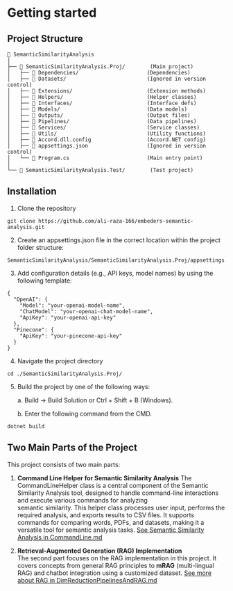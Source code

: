 # Getting started

## Project Structure 
```
📂 SemanticSimilarityAnalysis
│
├── 📂 SemanticSimilarityAnalysis.Proj/        (Main project)
│   ├── 📂 Dependencies/                      (Dependencies)
│   ├── 📂 Datasets/                          (Ignored in version control)
│   ├── 📂 Extensions/                        (Extension methods)
│   ├── 📂 Helpers/                           (Helper classes)
│   ├── 📂 Interfaces/                        (Interface defs)
│   ├── 📂 Models/                            (Data models)
│   ├── 📂 Outputs/                           (Output files)
│   ├── 📂 Pipelines/                         (Data pipelines)
│   ├── 📂 Services/                          (Service classes)
│   ├── 📂 Utils/                             (Utility functions)
│   ├── 📜 Accord.dll.config                  (Accord.NET config)
│   ├── 📜 appsettings.json                   (Ignored in version control)
│   └── 📜 Program.cs                         (Main entry point)
│
└── 📂 SemanticSimilarityAnalysis.Test/        (Test project)
```


## Installation
1. Clone the repository
```
git clone https://github.com/ali-raza-166/embeders-semantic-analysis.git
```
2. Create an appsettings.json file in the correct location within the project folder structure:

```
SemanticSimilarityAnalysis/SemanticSimilarityAnalysis.Proj/appsettings.json
```

3. Add configuration details (e.g., API keys, model names) by using the following template: 
```
{
  "OpenAI": {
    "Model": "your-openai-model-name",
    "ChatModel": "your-openai-chat-model-name",
    "ApiKey": "your-openai-api-key"
  },
  "Pinecone": {
    "ApiKey": "your-pinecone-api-key"
  }
}
```

4. Navigate the project directory
```
cd ./SemanticSimilarityAnalysis.Proj/
```

5. Build the project by one of the following ways:
   
   a. Build -> Build Solution or Ctrl + Shift + B (Windows).

   b. Enter the following command from the CMD.
```
dotnet build
```

## Two Main Parts of the Project

This project consists of two main parts:

1. **Command Line Helper for Semantic Similarity Analysis**
   The CommandLineHelper class is a central component of the Semantic Similarity Analysis tool, designed to handle command-line interactions and execute various commands for analyzing   
   semantic similarity. This helper class processes user input, performs the required analysis, and exports results to CSV files. It supports commands for comparing words, PDFs, and 
   datasets, making it a versatile tool for semantic analysis tasks. [See Semantic Similarity Analysis in CommandLine.md](./CommandLine.md)

3. **Retrieval-Augmented Generation (RAG) Implementation**  
   The second part focuses on the RAG implementation in this project. It covers concepts from general RAG principles to **mRAG** (multi-lingual RAG) and chatbot integration using a 
   customized dataset. [See more about RAG in DimReductionPipelinesAndRAG.md](./DimReductionPipelinesAndRAG.md)



